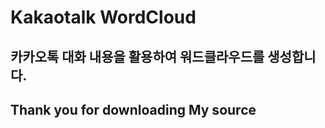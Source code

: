 # Kakaotalk WordCloud

## 카카오톡 대화 내용을 활용하여 워드클라우드를 생성합니다.

## Thank you for downloading My source


